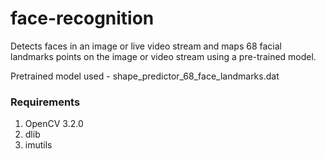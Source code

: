 # face-recognition

Detects faces in an image or live video stream and maps 68 facial landmarks points on the image or video stream using a pre-trained model.

Pretrained model used - shape_predictor_68_face_landmarks.dat

### Requirements
1. OpenCV 3.2.0
2. dlib
3. imutils
